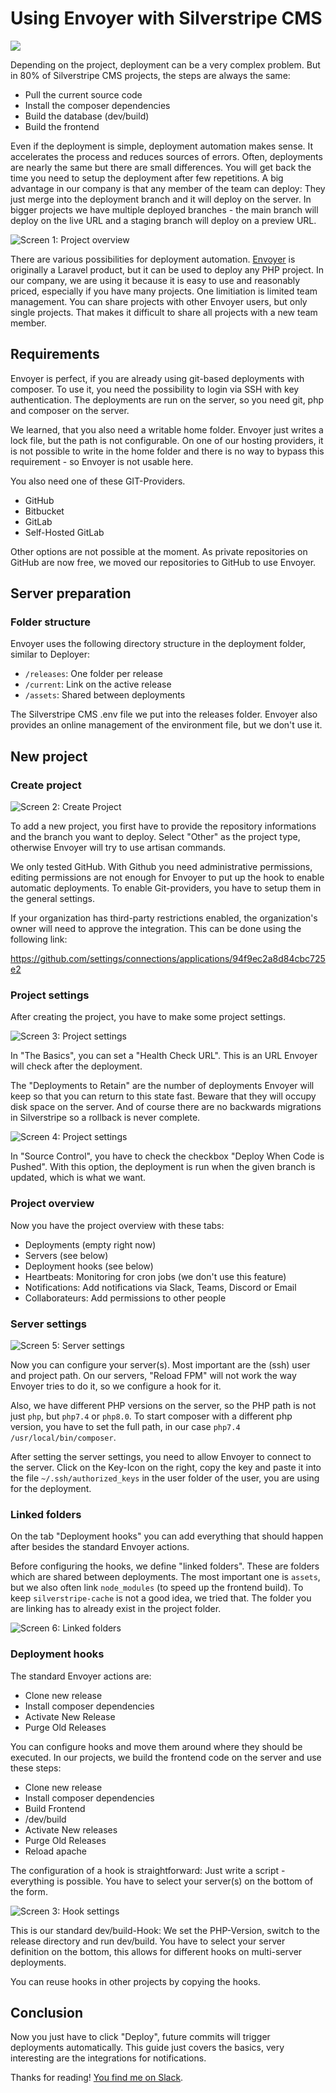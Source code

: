  # Using Envoyer with Silverstripe CMS

![](00_title.jpg)

Depending on the project, deployment can be a very complex problem. But in 80% of Silverstripe CMS projects, the steps are always the same:

- Pull the current source code
- Install the composer dependencies
- Build the database (dev/build)
- Build the frontend

Even if the deployment is simple, deployment automation makes sense. It accelerates the process and reduces sources of errors. Often, deployments are nearly the same but there are small differences. You will get back the time you need to setup the deployment after few repetitions. A big advantage in our company is that any member of the team can deploy: They just merge into the deployment branch and it will deploy on the server. In bigger projects we have multiple deployed branches - the main branch will deploy on the live URL and a staging branch will deploy on a preview URL.

![Screen 1: Project overview](00_overview.png)


There are various possibilities for deployment automation. [Envoyer](https://envoyer.io/) is originally a Laravel product, but it can be used to deploy any PHP project. In our company, we are using it because it is easy to use and reasonably priced, especially if you have many projects. 
One limitiation is limited team management. You can share projects with other Envoyer users, but only single projects. That makes it difficult to share all projects with a new team member.

## Requirements

Envoyer is perfect, if you are already using git-based deployments with composer. To use it, you need the possibility to login via SSH with key authentication. The deployments are run on the server, so you need git, php and composer on the server.

We learned, that you also need a writable home folder. Envoyer just writes a lock file, but the path is not configurable. On one of our hosting providers, it is not possible to write in the home folder and there is no way to bypass this requirement - so Envoyer is not usable here. 

You also need one of these GIT-Providers.

- GitHub
- Bitbucket
- GitLab
- Self-Hosted GitLab

Other options are not possible at the moment. As private repositories on GitHub are now free, we moved our repositories to GitHub to use Envoyer.

## Server preparation

### Folder structure

Envoyer uses the following directory structure in the deployment folder, similar to Deployer:

- `/releases`: One folder per release
- `/current`: Link on the active release
- `/assets`: Shared between deployments

The Silverstripe CMS .env file we put into the releases folder. Envoyer also provides an online management of the environment file, but we don't use it.

## New project

### Create project

![Screen 2: Create Project](01_create_project.png)

To add a new project, you first have to provide the repository informations and the branch you want to deploy. Select "Other" as the project type, otherwise Envoyer will try to use artisan commands.

We only tested GitHub. With Github you need administrative permissions, editing permissions are not enough for Envoyer to put up the hook to enable automatic deployments. To enable Git-providers, you have to setup them in the general settings.

If your organization has third-party restrictions enabled, the organization's owner will need to approve the  integration. This can be done using the following link: 

https://github.com/settings/connections/applications/94f9ec2a8d84cbc725e2

### Project settings

After creating the project, you have to make some project settings.

![Screen 3: Project settings](02_project_settings.png)

In "The Basics", you can set a "Health Check URL". This is an URL Envoyer will check after the deployment. 

The "Deployments to Retain" are the number of deployments Envoyer will keep so that you can return to this state fast. Beware that they will occupy disk space on the server. And of course there are no backwards migrations in Silverstripe so a rollback is never complete.

![Screen 4: Project settings](03_project_settings_2.png)

In "Source Control", you have to check the checkbox "Deploy When Code is Pushed". With this option, the deployment is run when the given branch is updated, which is what we want.

### Project overview

Now you have the project overview with these tabs:

- Deployments (empty right now)
- Servers (see below)
- Deployment hooks (see below)
- Heartbeats: Monitoring for cron jobs (we don't use this feature)
- Notifications: Add notifications via Slack, Teams, Discord or Email
- Collaborateurs: Add permissions to other people

### Server settings

![Screen 5: Server settings](04_server_settings.png)

Now you can configure your server(s). Most important are the (ssh) user and project path. On our servers, "Reload FPM" will not work the way Envoyer tries to do it, so we configure a hook for it.

Also, we have different PHP versions on the server, so the PHP path is not just `php`, but `php7.4` or `php8.0`. To start composer with a different php version, you have to set the full path, in our case `php7.4 /usr/local/bin/composer`.

After setting the server settings, you need to allow Envoyer to connect to the server. Click on the Key-Icon on the right, copy the key and paste it into the file `~/.ssh/authorized_keys` in the user folder of the user, you are using for the deployment.

### Linked folders 

On the tab "Deployment hooks" you can add everything that should happen after besides the standard Envoyer actions.

Before configuring the hooks, we define "linked folders". These are folders which are shared between deployments. The most important one is `assets`, but we also often link `node_modules` (to speed up the frontend build). To keep `silverstripe-cache` is not a good idea, we tried that. The folder you are linking has to already exist in the project folder.

![Screen 6: Linked folders](05_linked_folders.png)

### Deployment hooks

The standard Envoyer actions are:

- Clone new release
- Install composer dependencies
- Activate New Release
- Purge Old Releases

You can configure hooks and move them around where they should be executed. In our projects, we build the frontend
code on the server and use these steps:

- Clone new release
- Install composer dependencies
- Build Frontend
- /dev/build
- Activate New releases
- Purge Old Releases
- Reload apache

The configuration of a hook is straightforward: Just write a script - everything is possible. You have to select your server(s) on the bottom of the form.

![Screen 3: Hook settings](06_hook_settings.png)

This is our standard dev/build-Hook: We set the PHP-Version, switch to the release directory and run dev/build. You have to select your server definition on the bottom, this allows for different hooks on multi-server deployments.

You can reuse hooks in other projects by copying the hooks.

## Conclusion

Now you just have to click "Deploy", future commits will trigger deployments automatically. This guide just covers the basics, very interesting are the integrations for notifications.

Thanks for reading! [You find me on Slack](https://silverstripe-users.slack.com/team/U70BLUNSU).